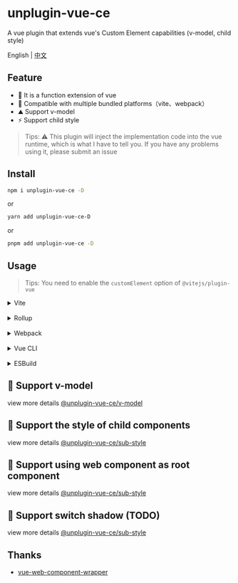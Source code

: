 # unplugin-vue-ce
A vue plugin that extends vue's Custom Element capabilities (v-model, child style)

English | [中文](https://github.com/baiwusanyu-c/unplugin-vue-ce/blob/master/README.ZH-CN.md)

## Feature

* 🧩 It is a function extension of vue
* 🌈 Compatible with multiple bundled platforms（vite、webpack）
* ⛰ Support v-model
*  ⚡ Support child style

> Tips: ⚠ This plugin will inject the implementation code into the vue runtime, which is what I have to tell you. 
> If you have any problems using it, please submit an issue

## Install

```bash
npm i unplugin-vue-ce -D
```
or
```bash
yarn add unplugin-vue-ce-D
```
or
```bash
pnpm add unplugin-vue-ce -D
```

## Usage

> Tips: You need to enable the `customElement` option of `@vitejs/plugin-vue`

<details>
<summary>Vite</summary>

```ts
// vite.config.ts
import { defineConfig } from 'vite'
import { viteVueCE } from 'unplugin-vue-ce'
import vue from '@vitejs/plugin-vue'
import type { PluginOption } from 'vite'
export default defineConfig({
  plugins: [
    vue(),
    viteVueCE() as PluginOption,
  ],
})
```

</details>
<br>
<details>
<summary>Rollup</summary>

```ts
// rollup.config.js
import { rollupVueCE } from '@nplugin-vue-ce'
export default {
  plugins: [
    rollupVueCE(),
  ],
}
```

</details>
<br>
<details>
<summary>Webpack</summary>

```ts
// webpack.config.js
module.exports = {
  /* ... */
  plugins: [
    require('unplugin-vue-ce').webpackVueCE(),
  ],
}
```
</details>
<br>
<details>
<summary>Vue CLI</summary>

```ts
// vue.config.js
module.exports = {
  configureWebpack: {
    plugins: [
      require('unplugin-vue-ce').webpackVueCE({}),
    ],
  },
}
```

</details>
<br>
<details>
<summary>ESBuild</summary>

```ts
// esbuild.config.js
import { build } from 'esbuild'
import { esbuildVueCE } from 'unplugin-vue-ce'

build({
  plugins: [esbuildVueCE()],
})
```
</details>


## 🎯 Support v-model

view more details [@unplugin-vue-ce/v-model](https://github.com/baiwusanyu-c/unplugin-vue-ce/tree/master/packages/v-model/README.md)

## 🎃 Support the style of child components

view more details [@unplugin-vue-ce/sub-style](https://github.com/baiwusanyu-c/unplugin-vue-ce/blob/master/packages/sub-style/README.md)

## 🍻 Support using web component as root component

view more details [@unplugin-vue-ce/sub-style](https://github.com/baiwusanyu-c/unplugin-vue-ce/blob/master/packages/ce-app/README.md)

## 🚧 Support switch shadow (TODO)

view more details [@unplugin-vue-ce/sub-style](https://github.com/baiwusanyu-c/unplugin-vue-ce/blob/master/packages/switch-shadow/README.md) 

## Thanks
 * [vue-web-component-wrapper](https://github.com/EranGrin/vue-web-component-wrapper)